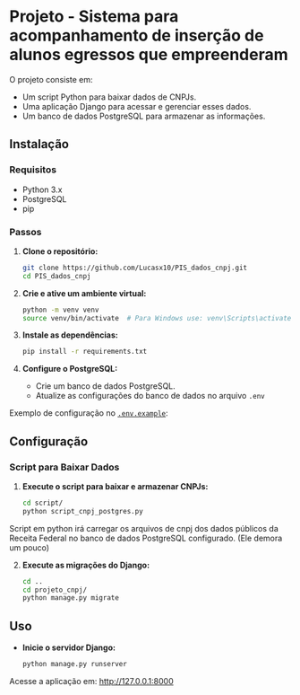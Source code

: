 # Projeto - Sistema para acompanhamento de inserção de alunos egressos que empreenderam

O projeto consiste em:
- Um script Python para baixar dados de CNPJs.
- Uma aplicação Django para acessar e gerenciar esses dados.
- Um banco de dados PostgreSQL para armazenar as informações.

## Instalação

### Requisitos

- Python 3.x
- PostgreSQL
- pip

### Passos

1. **Clone o repositório:**

   ```bash
   git clone https://github.com/Lucasx10/PIS_dados_cnpj.git
   cd PIS_dados_cnpj
    ```
2. **Crie e ative um ambiente virtual:**


    ```bash
    python -m venv venv
    source venv/bin/activate  # Para Windows use: venv\Scripts\activate
    ```
3. **Instale as dependências:**

    ```bash
    pip install -r requirements.txt
    ```
4. **Configure o PostgreSQL:**

    - Crie um banco de dados PostgreSQL.
    - Atualize as configurações do banco de dados no arquivo `.env`

Exemplo de configuração no [`.env.example`](https://github.com/Lucasx10/PIS_dados_cnpj/blob/main/.env.example):


## Configuração

### Script para Baixar Dados

1. **Execute o script para baixar e armazenar CNPJs:**

    ```bash
    cd script/
    python script_cnpj_postgres.py
    ```

Script em python irá carregar os arquivos de cnpj dos dados públicos da Receita Federal no banco de dados PostgreSQL configurado. (Ele demora um pouco)

2. **Execute as migrações do Django:**

    ```bash
    cd ..
    cd projeto_cnpj/
    python manage.py migrate
    ```

## Uso

- **Inicie o servidor Django:**
    
    ```bash
    python manage.py runserver
    ```

Acesse a aplicação em: http://127.0.0.1:8000
